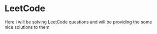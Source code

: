 # LeetCode
Here i will be solving LeetCode questions and will be providing the some nice solutions to them
